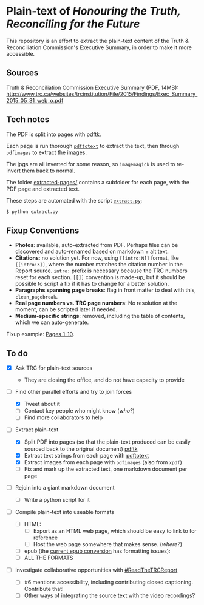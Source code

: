 # Plain-text of _Honouring the Truth, Reconciling for the Future_

This repository is an effort to extract the plain-text content of the Truth & Reconciliation Commission's Executive Summary, in order to make it more accessible.


## Sources

Truth & Reconciliation Commission Executive Summary (PDF, 14MB): http://www.trc.ca/websites/trcinstitution/File/2015/Findings/Exec_Summary_2015_05_31_web_o.pdf


## Tech notes

The PDF is split into pages with [pdftk](https://www.pdflabs.com/tools/pdftk-the-pdf-toolkit/).

Each page is run thorough [`pdftotext`](http://www.foolabs.com/xpdf/home.html) to extract the text, then through `pdfimages` to extract the images.

The jpgs are all inverted for some reason, so `imagemagick` is used to re-invert them back to normal.

The folder [extracted-pages/](extracted-pages/) contains a subfolder for each page, with the PDF page and extracted text.

These steps are automated with the script [`extract.py`](extract.py):

```bash
$ python extract.py
```

## Fixup Conventions

  * **Photos**: available, auto-extracted from PDF. Perhaps files can be discovered and auto-renamed based on markdown + alt text.
  * **Citations**: no solution yet. For now, using `[[intro:N]]` format, like `[[intro:3]]`, where the number matches the citation number in the Report source. `intro:` prefix is necessary because the TRC numbers reset for each section. `[[]]` convention is made-up, but it should be possible to script a fix if it has to change for a better solution.
  * **Paragraphs spanning page breaks**: flag in front matter to deal with this, `clean_pagebreak`.
  * **Real page numbers vs. TRC page numbers**: No resolution at the moment, can be scripted later if needed.
  * **Medium-specific strings**: removed, including the table of contents, which we can auto-generate.

Fixup example: [Pages 1-10](https://github.com/uniphil/trc-plaintext/pull/1/files).


## To do

 * [x] Ask TRC for plain-text sources
      * They are closing the office, and do not have capacity to provide

 * [ ] Find other parallel efforts and try to join forces
      * [x] Tweet about it
      * [ ] Contact key people who might know (_who?_)
      * [ ] Find more collaborators to help

 * [ ] Extract plain-text
      * [x] Split PDF into pages (so that the plain-text produced can be easily sourced back to the original document) [pdftk](https://www.pdflabs.com/tools/pdftk-the-pdf-toolkit/)
      * [x] Extract text strings from each page with [pdftotext](http://www.foolabs.com/xpdf/home.html)
      * [x] Extract images from each page with `pdfimages` (also from `xpdf`)
      * [ ] Fix and mark up the extracted text, one markdown document per page

 * [ ] Rejoin into a giant markdown document
      * [ ] Write a python script for it

 * [ ] Compile plain-text into useable formats
      * [ ] HTML:
          * [ ] Export as an HTML web page, which should be easy to link to for reference
          * [ ] Host the web page somewhere that makes sense. (_where?_)
      * [ ] epub (the [current epub conversion](http://cl.ly/bajb) has formatting issues):
      * [ ] ALL THE FORMATS

 * [ ] Investigate collaborative opportunities with [#ReadTheTRCReport](https://zoeandthecity.wordpress.com/2015/06/08/read-the-trc-video-reading-project-readthetrcreport/)
      * [ ] #6 mentions accessibility, including contributing closed captioning. Contribute that!
      * [ ] Other ways of integrating the source text with the video recordings?
